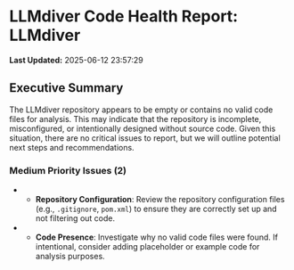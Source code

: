 # LLMdiver Code Health Report: LLMdiver
**Last Updated:** 2025-06-12 23:57:29

## Executive Summary
The LLMdiver repository appears to be empty or contains no valid code files for analysis. This may indicate that the repository is incomplete, misconfigured, or intentionally designed without source code. Given this situation, there are no critical issues to report, but we will outline potential next steps and recommendations.

### Medium Priority Issues (2)
- - **Repository Configuration**: Review the repository configuration files (e.g., `.gitignore`, `pom.xml`) to ensure they are correctly set up and not filtering out code.
- - **Code Presence**: Investigate why no valid code files were found. If intentional, consider adding placeholder or example code for analysis purposes.

